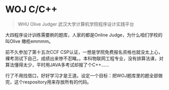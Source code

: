 # WOJ C/C++
> WHU Olive Judger
武汉大学计算机学院程序设计实践平台

大四程序设计训练需要刷的题库，人家的都是Online Judge，为什么咱们学校的叫Olive 橄榄emmmm。

前不久参加了第十五次CCF CSP认证，一想是学院免费报名资格也就没太上心，裸考测试下自己，成绩出来惨不忍睹。。本科物联网工程专业，没有排算法课，对算法懂得太少，平时用JAVA多考试却报了个C++……

行了不用找借口，好好学习才是王道。设定一个目标：把WOJ题库里的题全部做完，这个respository用来存放所有的代码。
